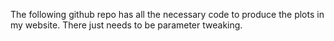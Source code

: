 The following github repo has all the necessary code to produce the plots in my website. There just needs to be parameter tweaking. 